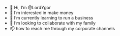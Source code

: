 - 👋 Hi, I’m @LordYgor
- 👀 I’m interested in make money
- 🌱 I’m currently learning to run a business
- 💞️ I’m looking to collaborate with my family 
- 📫 how to reach me through my corporate channels

<!---
LordYgor/LordYgor is a ✨ special ✨ repository because its `README.md` (this file) appears on your GitHub profile.
You can click the Preview link to take a look at your changes.
--->
